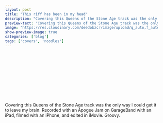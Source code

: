 ```yaml
---
layout: post
title: "This riff has been in my head"
description: "Covering this Queens of the Stone Age track was the only way I could get it to leave my brain."
preview-text: "Covering this Queens of the Stone Age track was the only way I could get it to leave my brain."
image: "https://res.cloudinary.com/deedobzcr/image/upload/q_auto,f_auto,w_1200/v1559703886/2EA74D35-C6DA-414E-893D-64AC2DBA3E78.png"
show-preview-image: true
categories: ['blog']
tags: ['covers', 'noodles']
---
```


<div class='embed-container'><iframe class="lazyload" data-src='https://player.vimeo.com/video/340346852' frameborder='0' webkitAllowFullScreen mozallowfullscreen allowFullScreen></iframe></div>

Covering this Queens of the Stone Age track was the only way I could get it to leave my brain. Recorded with an Apogee Jam on GarageBand with an iPad, filmed with an iPhone, and edited in iMovie. Groovy.